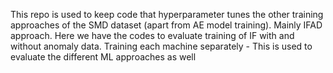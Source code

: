 This repo is used to keep code that hyperparameter tunes the other training approaches of the SMD dataset (apart from AE model training). Mainly IFAD approach.
Here we have the codes to evaluate training of IF with and without anomaly data.
Training each machine separately - This is used to evaluate the different ML approaches as well